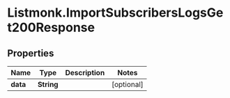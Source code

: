 # Listmonk.ImportSubscribersLogsGet200Response

## Properties

Name | Type | Description | Notes
------------ | ------------- | ------------- | -------------
**data** | **String** |  | [optional] 


